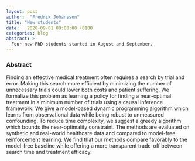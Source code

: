 ```yaml
---
layout: post
author:  "Fredrik Johansson"
title: "New students"
date:   2020-09-01 09:00:00 +0100
categories: blog
abstract: >-
  Four new PhD students started in August and September. 
---
```


### Abstract
Finding an effective medical treatment often requires a search by trial and error. Making this search more efficient by minimizing the number of unnecessary trials could lower both costs and patient suffering. We formalize this problem as learning a policy for finding a near-optimal treatment in a minimum number of trials using a causal inference framework. We give a model-based dynamic programming algorithm which learns from observational data while being robust to unmeasured confounding. To reduce time complexity, we suggest a greedy algorithm which bounds the near-optimality constraint. The methods are evaluated on synthetic and real-world healthcare data and compared to model-free reinforcement learning. We find that our methods compare favorably to the model-free baseline while offering a more transparent trade-off between search time and treatment efficacy.
